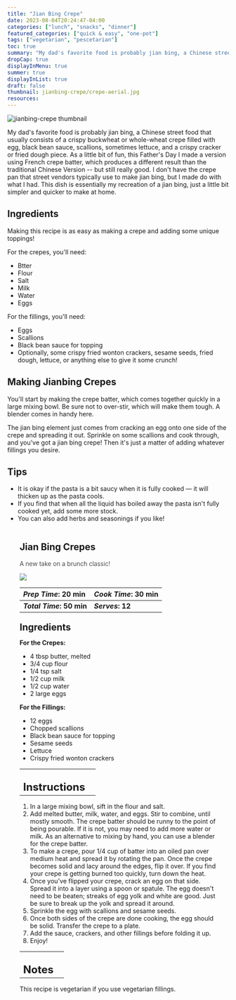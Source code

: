 ```yaml
---
title: "Jian Bing Crepe"
date: 2023-08-04T20:24:47-04:00
categories: ["lunch", "snacks", "dinner"]
featured_categories: ["quick & easy", "one-pot"]
tags: ["vegetarian", "pescetarian"]
toc: true
summary: "My dad's favorite food is probably jian bing, a Chinese street food that usually consists of a crispy buckwheat or whole-wheat crepe filled with egg, black bean sauce, scallions, sometimes lettuce, and a crispy cracker or fried dough piece. As a little bit of fun, this Father's Day I made a version using French crepe batter, which produces a different result than the traditional Chinese Version -- but still really good. I don't have the crepe pan that street vendors typically use to make jian bing, but I made do with what I had. This dish is essentially my recreation of a jian bing, just a little bit simpler and quicker to make at home."
dropCap: true
displayInMenu: true
summer: true
displayInList: true
draft: false
thumbnail: jianbing-crepe/crepe-aerial.jpg
resources:
---
```


![jianbing-crepe thumbnail](../../jianbing-crepe/crepe-aerial.jpg)

My dad's favorite food is probably jian bing, a Chinese street food that usually consists of a crispy buckwheat or whole-wheat crepe filled with egg, black bean sauce, scallions, sometimes lettuce, and a crispy cracker or fried dough piece. As a little bit of fun, this Father's Day I made a version using French crepe batter, which produces a different result than the traditional Chinese Version -- but still really good. I don't have the crepe pan that street vendors typically use to make jian bing, but I made do with what I had. This dish is essentially my recreation of a jian bing, just a little bit simpler and quicker to make at home.

## Ingredients

Making this recipe is as easy as making a crepe and adding some unique toppings!

For the crepes, you'll need:
- Btter
- Flour
- Salt
- Milk
- Water
- Eggs

For the fillings, you'll need:
- Eggs
- Scallions
- Black bean sauce for topping
- Optionally, some crispy fried wonton crackers, sesame seeds, fried dough, lettuce, or anything else to give it some crunch!

## Making Jianbing Crepes

You'll start by making the crepe batter, which comes together quickly in a large mixing bowl. Be sure not to over-stir, which will make them tough. A blender comes in handy here. 

The jian bing element just comes from cracking an egg onto one side of the crepe and spreading it out. Sprinkle on some scallions and cook through, and you've got a jian bing crepe! Then it's just a matter of adding whatever fillings you desire.

## Tips

- It is okay if the pasta is a bit saucy when it is fully cooked — it will thicken up as the pasta cools.
- If you find that when all the liquid has boiled away the pasta isn't fully cooked yet, add some more stock.
- You can also add herbs and seasonings if you like!

<div class = "bg-pink-100 dark:bg-gray-700"  id = "recipe"> 
<div class = "bg-pink-100 dark:bg-gray-700"  style = "padding-left:2em; margin-top:0; margin-bottom:0;">

<div style="display:grid; align-items:start; justify-content:space-between; padding-right:2em" class="grid-cols-2 gap-2 md:gap-4 lg:gap-8 xl:gap-12"><div class = "mb-8"><h2>Jian Bing Crepes</h2><p style = "font-weight: 300;">A new take on a brunch classic!</p></div><img src="../../jianbing-crepe/crepe-aerial.jpg" class="w-full h-auto mx-auto"/></div>

| _Prep Time_: 20 min  | _Cook Time_: 30 min  |
| :--- | :--- |
| **_Total Time_: 50 min** | **_Serves_: 12**  |

</div>
<div style="padding-left:2em; padding-right:2em; border-width:3px; margin-top:0;" class="bg-white dark:bg-gray-900 border-pink-100 dark:border-gray-700 dark:!text-white">
 <div><h2 style = "margin-top:1em; margin-bottom:0;" >Ingredients</h2></div>
 
**For the Crepes:**
- 4 tbsp butter, melted
- 3/4 cup flour
- 1/4 tsp salt
- 1/2 cup milk
- 1/2 cup water
- 2 large eggs

**For the Fillings:**
- 12 eggs
- Chopped scallions
- Black bean sauce for topping
- Sesame seeds
- Lettuce
- Crispy fried wonton crackers

|   |    |
| :--- | :--- |
| <div><h2 style = "margin-top:1em; margin-bottom:0;" >Instructions</h2></div>|   |

1. In a large mixing bowl, sift in the flour and salt. 
2. Add melted butter, milk, water, and eggs. Stir to combine, until mostly smooth. The crepe batter should be runny to the point of being pourable. If it is not, you may need to add more water or milk. As an alternative to mixing by hand, you can use a blender for the crepe batter.
3. To make a crepe, pour 1/4 cup of batter into an oiled pan over medium heat and spread it by rotating the pan. Once the crepe becomes solid and lacy around the edges, flip it over. If you find your crepe is getting burned too quickly, turn down the heat. 
4. Once you've flipped your crepe, crack an egg on that side. Spread it into a layer using a spoon or spatule. The egg doesn't need to be beaten; streaks of egg yolk and white are good. Just be sure to break up the yolk and spread it around. 
5. Sprinkle the egg with scallions and sesame seeds. 
6. Once both sides of the crepe are done cooking, the egg should be solid. Transfer the crepe to a plate. 
7. Add the sauce, crackers, and other fillings before folding it up. 
8. Enjoy!

|   |    |
| :--- | :--- |
| <div><h2 style = "margin-top:1em; margin-bottom:0;" >Notes</h2></div>|   |

This recipe is vegetarian if you use vegetarian fillings.

</div>
</div>